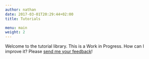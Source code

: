 ```yaml
---
author: nathan
date: 2017-03-01T20:29:44+02:00
title: Tutorials

menu: main
weight: 2
---
```


<!-- TODO: Page per type of tutorial/category? More like guide to each theme -->
<!--Add tags-->
<!--Add info-->
<!--Add short description-->
Welcome to the tutorial library. This is a Work in Progress. How can I improve it? Please [send me your feedback](mailto:nathan@gdquest.com)!